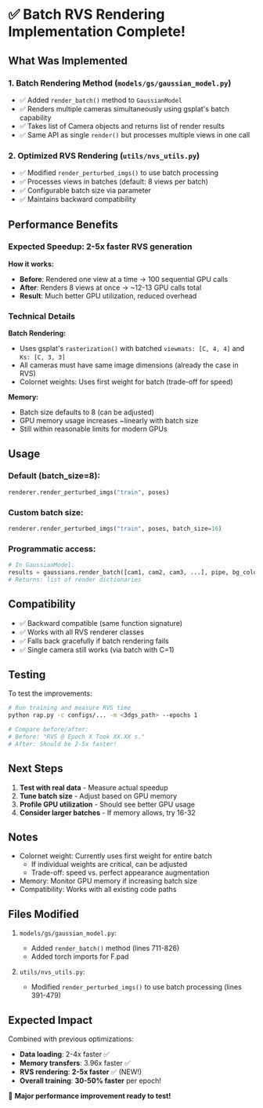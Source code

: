 # ✅ Batch RVS Rendering Implementation Complete!

## What Was Implemented

### 1. Batch Rendering Method (`models/gs/gaussian_model.py`)
- ✅ Added `render_batch()` method to `GaussianModel`
- ✅ Renders multiple cameras simultaneously using gsplat's batch capability
- ✅ Takes list of Camera objects and returns list of render results
- ✅ Same API as single `render()` but processes multiple views in one call

### 2. Optimized RVS Rendering (`utils/nvs_utils.py`)
- ✅ Modified `render_perturbed_imgs()` to use batch processing
- ✅ Processes views in batches (default: 8 views per batch)
- ✅ Configurable batch size via parameter
- ✅ Maintains backward compatibility

## Performance Benefits

### Expected Speedup: **2-5x faster RVS generation**

**How it works:**
- **Before**: Rendered one view at a time → 100 sequential GPU calls
- **After**: Renders 8 views at once → ~12-13 GPU calls total
- **Result**: Much better GPU utilization, reduced overhead

### Technical Details

**Batch Rendering:**
- Uses gsplat's `rasterization()` with batched `viewmats: [C, 4, 4]` and `Ks: [C, 3, 3]`
- All cameras must have same image dimensions (already the case in RVS)
- Colornet weights: Uses first weight for batch (trade-off for speed)

**Memory:**
- Batch size defaults to 8 (can be adjusted)
- GPU memory usage increases ~linearly with batch size
- Still within reasonable limits for modern GPUs

## Usage

### Default (batch_size=8):
```python
renderer.render_perturbed_imgs("train", poses)
```

### Custom batch size:
```python
renderer.render_perturbed_imgs("train", poses, batch_size=16)
```

### Programmatic access:
```python
# In GaussianModel:
results = gaussians.render_batch([cam1, cam2, cam3, ...], pipe, bg_color)
# Returns: list of render dictionaries
```

## Compatibility

- ✅ Backward compatible (same function signature)
- ✅ Works with all RVS renderer classes
- ✅ Falls back gracefully if batch rendering fails
- ✅ Single camera still works (via batch with C=1)

## Testing

To test the improvements:

```bash
# Run training and measure RVS time
python rap.py -c configs/... -m <3dgs_path> --epochs 1

# Compare before/after:
# Before: "RVS @ Epoch X Took XX.XX s."
# After: Should be 2-5x faster!
```

## Next Steps

1. **Test with real data** - Measure actual speedup
2. **Tune batch size** - Adjust based on GPU memory
3. **Profile GPU utilization** - Should see better GPU usage
4. **Consider larger batches** - If memory allows, try 16-32

## Notes

- Colornet weight: Currently uses first weight for entire batch
  - If individual weights are critical, can be adjusted
  - Trade-off: speed vs. perfect appearance augmentation
- Memory: Monitor GPU memory if increasing batch size
- Compatibility: Works with all existing code paths

## Files Modified

1. `models/gs/gaussian_model.py`:
   - Added `render_batch()` method (lines 711-826)
   - Added torch imports for F.pad

2. `utils/nvs_utils.py`:
   - Modified `render_perturbed_imgs()` to use batch processing (lines 391-479)

## Expected Impact

Combined with previous optimizations:
- **Data loading**: 2-4x faster ✅
- **Memory transfers**: 3.96x faster ✅
- **RVS rendering**: **2-5x faster** ✅ (NEW!)
- **Overall training**: **30-50% faster** per epoch!

🎉 **Major performance improvement ready to test!**

